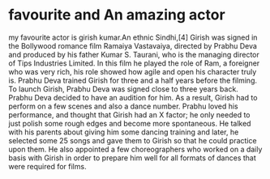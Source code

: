 # favourite and An amazing actor
my favourite actor is girish kumar.An ethnic Sindhi,[4] Girish was signed in the Bollywood romance film Ramaiya Vastavaiya, directed by Prabhu Deva and produced by his father Kumar S. Taurani, who is the managing director of Tips Industries Limited. In this film he played the role of Ram, a foreigner who was very rich, his role showed how agile and open his character truly is. Prabhu Deva trained Girish for three and a half years before the filming. To launch Girish, Prabhu Deva was signed close to three years back. Prabhu Deva decided to have an audition for him. As a result, Girish had to perform on a few scenes and also a dance number. Prabhu loved his performance, and thought that Girish had an X factor; he only needed to just polish some rough edges and become more spontaneous. He talked with his parents about giving him some dancing training and later, he selected some 25 songs and gave them to Girish so that he could practice upon them. He also appointed a few choreographers who worked on a daily basis with Girish in order to prepare him well for all formats of dances that were required for films.
